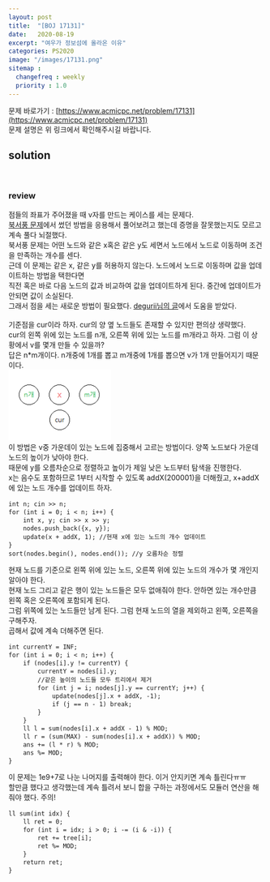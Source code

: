 ```yaml
---
layout: post
title:  "[BOJ 17131]"
date:   2020-08-19
excerpt: "여우가 정보섬에 올라온 이유"
categories: PS2020
image: "/images/17131.png"
sitemap :
  changefreq : weekly
  priority : 1.0
---
```


문제 바로가기 : [https://www.acmicpc.net/problem/17131](https://www.acmicpc.net/problem/17131)<br>
문제 설명은 위 링크에서 확인해주시길 바랍니다.
<br>
## solution
<script src="https://gist.github.com/yooniversal/1a1a3e79424c0766397ddd9e91e6e064.js"></script>
<br>

### review
점들의 좌표가 주어졌을 때 v자를 만드는 케이스를 세는 문제다.<br>
[북서풍 문제](https://www.acmicpc.net/problem/5419)에서 썼던 방법을 응용해서 풀어보려고 했는데 증명을 잘못했는지도 모르고 계속 풀다 뇌절했다.<br>
북서풍 문제는 어떤 노드와 같은 x혹은 같은 y도 세면서 노드에서 노드로 이동하며 조건을 만족하는 개수를 센다.<br>
근데 이 문제는 같은 x, 같은 y를 허용하지 않는다. 노드에서 노드로 이동하며 값을 업데이트하는 방법을 택한다면<br>
직전 혹은 바로 다음 노드의 값과 비교하여 값을 업데이트하게 된다. 중간에 업데이트가 안되면 값이 소실된다.<br>
그래서 점을 세는 새로운 방법이 필요했다. [degurii님의 글](https://degurii.tistory.com/65)에서 도움을 받았다.<br>
<br>
기준점을 cur이라 하자. cur의 양 옆 노드들도 존재할 수 있지만 편의상 생략했다.<br>
cur의 왼쪽 위에 있는 노드를 n개, 오른쪽 위에 있는 노드를 m개라고 하자. 그럼 이 상황에서 v를 몇개 만들 수 있을까?<br>
답은 n*m개이다. n개중에 1개를 뽑고 m개중에 1개를 뽑으면 v가 1개 만들어지기 때문이다.<br>
<img src="/images/17131_1.png" width="40%" height="40%" title="17131_1.png" alt="?"/><br>
이 방법은 v중 가운데이 있는 노드에 집중해서 고르는 방법이다. 양쪽 노드보다 가운데 노드의 높이가 낮아야 한다.<br>
때문에 y를 오름차순으로 정렬하고 높이가 제일 낮은 노드부터 탐색을 진행한다.<br>
x는 음수도 포함하므로 1부터 시작할 수 있도록 addX(200001)을 더해줬고, x+addX에 있는 노드 개수를 업데이트 하자.<br>
```
int n; cin >> n;
for (int i = 0; i < n; i++) {
    int x, y; cin >> x >> y;
    nodes.push_back({x, y});
    update(x + addX, 1); //현재 x에 있는 노드의 개수 업데이트
}
sort(nodes.begin(), nodes.end()); //y 오름차순 정렬
```
현재 노드를 기준으로 왼쪽 위에 있는 노드, 오른쪽 위에 있는 노드의 개수가 몇 개인지 알아야 한다.<br>
현재 노드 그리고 같은 행이 있는 노드들은 모두 없애줘야 한다. 안하면 있는 개수만큼 왼쪽 혹은 오른쪽에 포함되게 된다.<br>
그럼 위쪽에 있는 노드들만 남게 된다. 그럼 현재 노드의 열을 제외하고 왼쪽, 오른쪽을 구해주자.<br>
곱해서 값에 계속 더해주면 된다.<br>
```
int currentY = INF;
for (int i = 0; i < n; i++) {
    if (nodes[i].y != currentY) {
        currentY = nodes[i].y;
        //같은 높이의 노드들 모두 트리에서 제거
        for (int j = i; nodes[j].y == currentY; j++) {
            update(nodes[j].x + addX, -1);
            if (j == n - 1) break;
        }
    }
    ll l = sum(nodes[i].x + addX - 1) % MOD;
    ll r = (sum(MAX) - sum(nodes[i].x + addX)) % MOD;
    ans += (l * r) % MOD;
    ans %= MOD;
}
```
이 문제는 1e9+7로 나눈 나머지를 출력해야 한다. 이거 안지키면 계속 틀린다ㅠㅠ<br>
할만큼 했다고 생각했는데 계속 틀려서 보니 합을 구하는 과정에서도 모듈러 연산을 해줘야 했다. 주의!<br>
```
ll sum(int idx) {
    ll ret = 0;
    for (int i = idx; i > 0; i -= (i & -i)) {
        ret += tree[i];
        ret %= MOD;
    }
    return ret;
}
```

<script src="https://utteranc.es/client.js"
        repo="yooniversal/blog-comments"
        issue-term="pathname"
        theme="github-light"
        crossorigin="anonymous"
        async>
</script>
